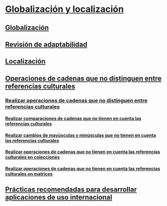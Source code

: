 # [Globalización y localización](index.md)
## [Globalización](globalization.md)
## [Revisión de adaptabilidad](localizability-review.md)
## [Localización](localization.md)
## [Operaciones de cadenas que no distinguen entre referencias culturales](culture-insensitive-string-operations.md)
### [Realizar operaciones de cadenas que no distinguen entre referencias culturales](performing-culture-insensitive-string-operations.md)
#### [Realizar comparaciones de cadenas que no tienen en cuenta las referencias culturales](performing-culture-insensitive-string-comparisons.md)
#### [Realizar cambios de mayúsculas y minúsculas que no tienen en cuenta las referencias culturales](performing-culture-insensitive-case-changes.md)
#### [Realizar operaciones de cadenas que no tienen en cuenta las referencias culturales en colecciones](performing-culture-insensitive-string-operations-in-collections.md)
#### [Realizar operaciones de cadenas que no tienen en cuenta las referencias culturales en matrices](performing-culture-insensitive-string-operations-in-arrays.md)
## [Prácticas recomendadas para desarrollar aplicaciones de uso internacional](best-practices-for-developing-world-ready-apps.md)
